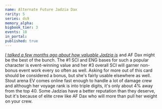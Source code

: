 ```yaml
---
name: Alternate Future Jadzia Dax
rarity: 5
series: ds9
memory_alpha:
bigbook_tier: 3
events: 18
in_portal:
published: true
---
```


[_I talked a few months ago about how valuable Jadzia is_](https://old.reddit.com/r/StarTrekTimelines/comments/aq90e4/the_first_annual_timelines_event_awards_event/) and AF Dax might be the best of the bunch. The #1 SCI and ENG bases for such a popular character is event-winning value and her #3 overall SCI will garner non-bonus event work every so often as well. Asking for more out of this card should be considered a bonus, but she's fairly usable elsewhere as well. Stout arena EV comes online fast enough to handle a lot of damage crew and although her voyage rank is into triple digits, it's only about 4% away from the top 40. Some Jadzias have a better reputation than they deserve, but it's because of elite crew like AF Dax who will more than pull her weight on your crew.
